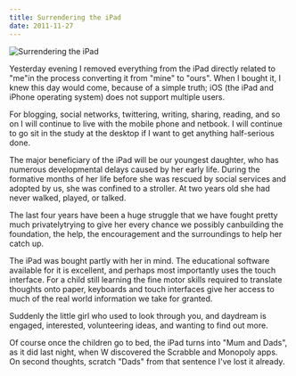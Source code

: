 ```yaml
---
title: Surrendering the iPad
date: 2011-11-27
---
```


![Surrendering the iPad](https://source.unsplash.com/jpkvklXwt98/1600x900)

Yesterday evening I removed everything from the iPad directly related to "me"in the process converting it from "mine" to "ours". When I bought it, I knew this day would come, because of a simple truth; iOS (the iPad and iPhone operating system) does not support multiple users.

For blogging, social networks, twittering, writing, sharing, reading, and so on I will continue to live with the mobile phone and netbook. I will continue to go sit in the study at the desktop if I want to get anything half-serious done.

The major beneficiary of the iPad will be our youngest daughter, who has numerous developmental delays caused by her early life. During the formative months of her life before she was rescued by social services and adopted by us, she was confined to a stroller. At two years old she had never walked, played, or talked.

The last four years have been a huge struggle that we have fought pretty much privatelytrying to give her every chance we possibly canbuilding the foundation, the help, the encouragement and the surroundings to help her catch up.

The iPad was bought partly with her in mind. The educational software available for it is excellent, and perhaps most importantly uses the touch interface. For a child still learning the fine motor skills required to translate thoughts onto paper, keyboards and touch interfaces give her access to much of the real world information we take for granted.

Suddenly the little girl who used to look through you, and daydream is engaged, interested, volunteering ideas, and wanting to find out more.

Of course once the children go to bed, the iPad turns into "Mum and Dads", as it did last night, when W discovered the Scrabble and Monopoly apps. On second thoughts, scratch "Dads" from that sentence I've lost it already.